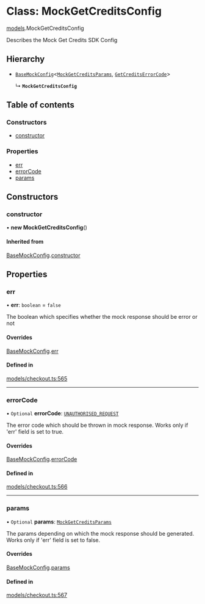 # Class: MockGetCreditsConfig

[models](../wiki/models).MockGetCreditsConfig

Describes the Mock Get Credits SDK Config

## Hierarchy

- [`BaseMockConfig`](../wiki/models.BaseMockConfig)<[`MockGetCreditsParams`](../wiki/models.MockGetCreditsParams), [`GetCreditsErrorCode`](../wiki/models.GetCreditsErrorCode)\>

  ↳ **`MockGetCreditsConfig`**

## Table of contents

### Constructors

- [constructor](../wiki/models.MockGetCreditsConfig#constructor)

### Properties

- [err](../wiki/models.MockGetCreditsConfig#err)
- [errorCode](../wiki/models.MockGetCreditsConfig#errorcode)
- [params](../wiki/models.MockGetCreditsConfig#params)

## Constructors

### constructor

• **new MockGetCreditsConfig**()

#### Inherited from

[BaseMockConfig](../wiki/models.BaseMockConfig).[constructor](../wiki/models.BaseMockConfig#constructor)

## Properties

### err

• **err**: `boolean` = `false`

The boolean which specifies whether the mock response should be error or not

#### Overrides

[BaseMockConfig](../wiki/models.BaseMockConfig).[err](../wiki/models.BaseMockConfig#err)

#### Defined in

[models/checkout.ts:565](https://gitlab.com/baliganikhil/blackmirror-sdk/-/blob/349365c/src/models/checkout.ts#L565)

___

### errorCode

• `Optional` **errorCode**: [`UNAUTHORISED_REQUEST`](../wiki/models.GetCreditsErrorCode#unauthorised_request)

The error code which should be thrown in mock response. Works only if 'err' field is set to true.

#### Overrides

[BaseMockConfig](../wiki/models.BaseMockConfig).[errorCode](../wiki/models.BaseMockConfig#errorcode)

#### Defined in

[models/checkout.ts:566](https://gitlab.com/baliganikhil/blackmirror-sdk/-/blob/349365c/src/models/checkout.ts#L566)

___

### params

• `Optional` **params**: [`MockGetCreditsParams`](../wiki/models.MockGetCreditsParams)

The params depending on which the mock response should be generated. Works only if 'err' field is set to false.

#### Overrides

[BaseMockConfig](../wiki/models.BaseMockConfig).[params](../wiki/models.BaseMockConfig#params)

#### Defined in

[models/checkout.ts:567](https://gitlab.com/baliganikhil/blackmirror-sdk/-/blob/349365c/src/models/checkout.ts#L567)
